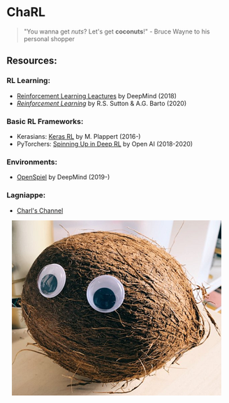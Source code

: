 # ChaRL

> "You wanna get _nuts_?  Let's get **coconuts**!" - Bruce Wayne to his personal shopper

## Resources:

### RL Learning:
- [Reinforcement Learning Leactures](https://www.youtube.com/playlist?list=PLqYmG7hTraZBKeNJ-JE_eyJHZ7XgBoAyb "YouTube Playlist") by DeepMind (2018)
- [_Reinforcement Learning_](http://incompleteideas.net/book/RLbook2020.pdf "Reinforcement Learning Textbook") by R.S. Sutton & A.G. Barto (2020)

### Basic RL Frameworks:
- Kerasians: [Keras RL](https://github.com/keras-rl/keras-rl "Keras RL") by M. Plappert (2016-)
- PyTorchers: [Spinning Up in Deep RL](https://spinningup.openai.com/en/latest/ "Spinning Up") by Open AI (2018-2020)

### Environments:
- [OpenSpiel](https://github.com/deepmind/open_spiel "OpenSpiel") by DeepMind (2019-)

### Lagniappe:
- [Charl's Channel](https://www.youtube.com/channel/UCF1fG3gT44nGTPU2sVLoFWg "Patrick F Willems on YouTube")

<div align="center">

![Charl](media/charl.png "Charl")

</div>
